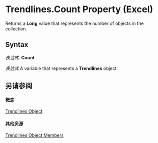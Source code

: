 
# Trendlines.Count Property (Excel)

Returns a  **Long** value that represents the number of objects in the collection.


## Syntax

 _表达式_. **Count**

 _表达式_ A variable that represents a **Trendlines** object.


## 另请参阅


#### 概念


[Trendlines Object](752cde45-c628-7550-6c88-07405821e348.md)
#### 其他资源


[Trendlines Object Members](http://msdn.microsoft.com/library/3d9e89b0-a943-7ff7-2e5f-cdcf7abcc0b5%28Office.15%29.aspx)